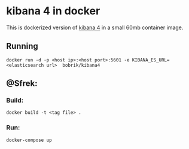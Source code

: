 # kibana 4 in docker

This is dockerized version of [kibana 4](https://github.com/elasticsearch/kibana)
in a small 60mb container image.

## Running

```
docker run -d -p <host ip>:<host port>:5601 -e KIBANA_ES_URL=<elasticsearch url>  bobrik/kibana4
```

@Sfrek:
-------

### Build:

```
docker build -t <tag file> .
```

### Run:

```
docker-compose up
```

